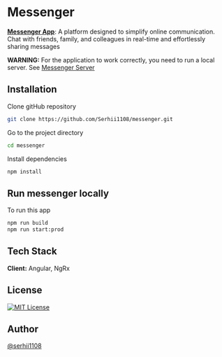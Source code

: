 # Messenger

[**Messenger App**](https://messenger-bb76a.web.app/): A platform designed to simplify online communication. Chat with friends, family, and colleagues in real-time and effortlessly sharing messages

**WARNING:** For the application to work correctly, you need to run a local server. See [Messenger Server](https://github.com/Serhii1108/messenger-db)

## Installation

Clone gitHub repository

```bash
git clone https://github.com/Serhii1108/messenger.git
```

Go to the project directory

```bash
cd messenger
```

Install dependencies

```bash
npm install
```

## Run messenger locally

To run this app

```bash
npm run build
npm run start:prod
```

## Tech Stack

**Client:** Angular, NgRx

## License

[![MIT License](https://img.shields.io/badge/License-MIT-green.svg)](https://choosealicense.com/licenses/mit/)

## Author

[@serhii1108](https://github.com/Serhii1108)
